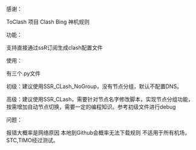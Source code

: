 感谢：

ToClash 项目 Clash Bing 神机规则

功能：

支持直接通过ssR订阅生成clash配置文件

使用：

有三个.py文件

初级：建议使用SSR_CLash_NoGroup，没有节点分组，默认不配置DNS。


高级：建议使用SSR_CLash，需要针对节点名字修改脚本，实现节点分组功能，按需增加自动节点切换，需要一定的编程知识。参考初级文件进行debug


问题：

报错大概率是网络原因
本地到Github会概率无法下载规则
不适用于所有机场，STC,TIMO经过测试。
